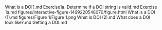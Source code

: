 What is a DOI?.md
Exercise1a. Determine if a DOI string is valid.md
Exercise 1a.md
figures/interactive-figure-1469220548070/figure.html
What is a DOI (1).md
figures/Figure 1/Figure 1.png
What is DOI (2).md
 What does a DOI look like?.md
Getting a DOI.md
